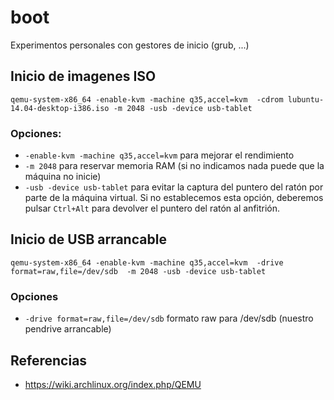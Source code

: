# boot
Experimentos personales con gestores de inicio (grub, ...)


## Inicio de imagenes ISO

```
qemu-system-x86_64 -enable-kvm -machine q35,accel=kvm  -cdrom lubuntu-14.04-desktop-i386.iso -m 2048 -usb -device usb-tablet
```

### Opciones:

- `-enable-kvm -machine q35,accel=kvm`  para mejorar el rendimiento
- `-m 2048`  para reservar memoria RAM (si no indicamos nada puede que la máquina no inicie)
- `-usb -device usb-tablet` para evitar la captura del puntero del ratón por parte de la máquina virtual. Si no establecemos esta opción, deberemos pulsar `Ctrl+Alt` para devolver el puntero del ratón al anfitrión.


## Inicio de USB arrancable

```
qemu-system-x86_64 -enable-kvm -machine q35,accel=kvm  -drive format=raw,file=/dev/sdb  -m 2048 -usb -device usb-tablet
```

### Opciones

- `-drive format=raw,file=/dev/sdb` formato raw para /dev/sdb (nuestro pendrive arrancable)



## Referencias 

- https://wiki.archlinux.org/index.php/QEMU 

